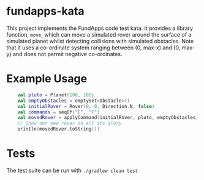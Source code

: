 # fundapps-kata

This project implements the FundApps code test kata. It provides a library function, `move`, which can move a simulated rover
around the surface of a simulated planet whilst detecting collisions with simulated obstacles. Note that it uses a co-ordinate
system ranging between (0, max-x) and (0, max-y) and does not permit negative co-ordinates.

# Example Usage

```kotlin
    val pluto = Planet(100, 100)
    val emptyObstacles = emptySet<Obstacle>()
    val initialRover = Rover(0, 0, Direction.N, false)
    val commands = seqOf("F", "F")
    val movedRover = applyCommand(initialRover, pluto, emptyObstacles, commands)
    // Show our new rover in all its glory
    println(movedRover.toString())
```

# Tests

The test suite can be run with `./gradlew clean test`
